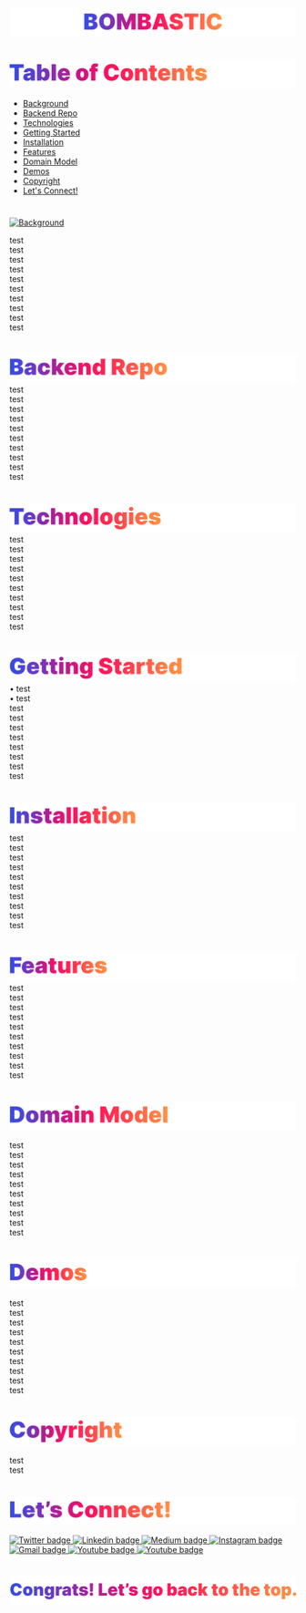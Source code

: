 <p id="bombastic"><p>

<!-- ![Bombastic](headers/inter-center-bombastic.png)  -->
<a href=#table-of-contents>![Bombastic](Assets/inter-bombastic.png)</a> 

#
<p id="table-of-contents"><p>
<!-- For Table of Contents, anchor the banner image with corresponding p tag. -->

<a href=#table-of-contents>![Table of Contents](Assets/inter-toc.png)</a>  

- [Background](#background) 
- [Backend Repo](#backend-repo) 
- [Technologies](#technologies) 
- [Getting Started](#getting-started) 
- [Installation](#installation) 
- [Features](#features) 
- [Domain Model](#domain-model) 
- [Demos](#demos)
- [Copyright](#copyright)
- [Let's Connect!](#lets-connect) 

#
<p id="background"><p>
<!-- For Table of Contents, anchor the banner image with corresponding p tag. -->

<a href=#table-of-contents>![Background](Assetsinter-background.png)</a>  

test\
test\
test\
test\
test\
test\
test\
test\
test\
test
#
<p id="backend-repo"><p>
<!-- For Table of Contents, anchor the banner image with corresponding p tag. -->

<a href=#table-of-contents>![Back End Repo](Assets/inter-backend-repo.png)</a>  
test\
test\
test\
test\
test\
test\
test\
test\
test\
test
#
<p id="technologies"><p>
<!-- For Table of Contents, anchor the banner image with corresponding p tag. -->

<a href=#table-of-contents>![Technologies](Assets/inter-technologies.png)</a>  
test\
test\
test\
test\
test\
test\
test\
test\
test\
test
#
<p id="getting-started"><p>
<!-- For Table of Contents, anchor the banner image with corresponding p tag. -->

<a href=#table-of-contents>![Getting Started](Assets/inter-getting-started.png)</a>  
• test\
• test\
test\
test\
test\
test\
test\
test\
test\
test
#
<p id="installation"><p>
<!-- For Table of Contents, anchor the banner image with corresponding p tag. -->

<a href=#table-of-contents>![Installation](Assets/inter-installation.png)</a>  
test\
test\
test\
test\
test\
test\
test\
test\
test\
test
#
<p id="features"><p>
<!-- For Table of Contents, anchor the banner image with corresponding p tag. -->

<a href=#table-of-contents>![Features](Assets/inter-features.png)</a>  
test\
test\
test\
test\
test\
test\
test\
test\
test\
test
#
<p id="domain-model"><p>
<!-- For Table of Contents, anchor the banner image with corresponding p tag. -->

<a href=#table-of-contents>![Domain Model](Assets/inter-domain-model.png)</a>  

test\
test\
test\
test\
test\
test\
test\
test\
test\
test
#
<p id="demos"><p>
<!-- For Table of Contents, anchor the banner image with corresponding p tag. -->

<a href=#table-of-contents>![Demos](Assets/inter-demos.png)</a>  

test\
test\
test\
test\
test\
test\
test\
test\
test\
test
#
<p id="copyright"><p>
<!-- For Table of Contents, anchor the banner image with corresponding p tag. -->

<a href=#table-of-contents>![Copyright](Assets/inter-copyright.png)</a>   

test\
test
#

<p id="lets-connect"><p>
<!-- For Table of Contents, anchor the banner image with corresponding p tag. -->

<a href=#table-of-contents>![Let's Connect](Assets/inter-lets-connect.png)</a>

<p><a href="https://twitter.com/Emmanuel_Labor"><img src="https://img.shields.io/badge/twitter-%231DA1F2.svg?&style=for-the-badge&logo=twitter&logoColor=white" height=30 width=90 alt="Twitter badge"> <a href="https://www.linkedin.com/in/emmanuelpjose/"><img src="https://img.shields.io/badge/linkedin-%230064e7.svg?&style=for-the-badge&logo=linkedin&logoColor=white" height=30 width=90 alt="Linkedin badge"> <a href="https://emmanueljose.medium.com/"><img src="https://img.shields.io/badge/medium-%238700f5.svg?&style=for-the-badge&logo=medium&logoColor=white" height=30 width=90 alt="Medium badge"> <a href="https://www.instagram.com/emmanuel_jose/"><img src="https://img.shields.io/badge/instagram-%23ff0077.svg?&style=for-the-badge&logo=instagram&logoColor=white" height=30 width=90 alt="Instagram badge"> <a href="mailto:emjose@gmail.com"><img src="https://img.shields.io/badge/gmail-%23fd1745.svg?&style=for-the-badge&logo=gmail&logoColor=white" height=30 width=90 alt="Gmail badge"> <a href="https://www.youtube.com/channel/UCQdqFg-_J83jn9xJRd1W3tQ/videos"><img src="https://img.shields.io/badge/youtube-%23FF0000.svg?&style=for-the-badge&logo=youtube&logoColor=white" height=30 width=90 alt="Youtube badge"> <a href="https://github.com/emjose"><img src="https://img.shields.io/badge/github-%23ff8e44.svg?&style=for-the-badge&logo=github&logoColor=white" height=30 width=90 alt="Youtube badge"></p>

#

<a href=#bombastic>![Back to Top](Assets/inter-congrats.png)</a> 











<!-- # Getting Started with Create React App

This project was bootstrapped with [Create React App](https://github.com/facebook/create-react-app).

## Available Scripts

In the project directory, you can run:

### `yarn start`

Runs the app in the development mode.\
Open [http://localhost:3000](http://localhost:3000) to view it in the browser.

The page will reload if you make edits.\
You will also see any lint errors in the console.

### `yarn test`

Launches the test runner in the interactive watch mode.\
See the section about [running tests](https://facebook.github.io/create-react-app/docs/running-tests) for more information.

### `yarn build`

Builds the app for production to the `build` folder.\
It correctly bundles React in production mode and optimizes the build for the best performance.

The build is minified and the filenames include the hashes.\
Your app is ready to be deployed!

See the section about [deployment](https://facebook.github.io/create-react-app/docs/deployment) for more information.

### `yarn eject`

**Note: this is a one-way operation. Once you `eject`, you can’t go back!**

If you aren’t satisfied with the build tool and configuration choices, you can `eject` at any time. This command will remove the single build dependency from your project.

Instead, it will copy all the configuration files and the transitive dependencies (webpack, Babel, ESLint, etc) right into your project so you have full control over them. All of the commands except `eject` will still work, but they will point to the copied scripts so you can tweak them. At this point you’re on your own.

You don’t have to ever use `eject`. The curated feature set is suitable for small and middle deployments, and you shouldn’t feel obligated to use this feature. However we understand that this tool wouldn’t be useful if you couldn’t customize it when you are ready for it.

## Learn More

You can learn more in the [Create React App documentation](https://facebook.github.io/create-react-app/docs/getting-started).

To learn React, check out the [React documentation](https://reactjs.org/).

### Code Splitting

This section has moved here: [https://facebook.github.io/create-react-app/docs/code-splitting](https://facebook.github.io/create-react-app/docs/code-splitting)

### Analyzing the Bundle Size

This section has moved here: [https://facebook.github.io/create-react-app/docs/analyzing-the-bundle-size](https://facebook.github.io/create-react-app/docs/analyzing-the-bundle-size)

### Making a Progressive Web App

This section has moved here: [https://facebook.github.io/create-react-app/docs/making-a-progressive-web-app](https://facebook.github.io/create-react-app/docs/making-a-progressive-web-app)

### Advanced Configuration

This section has moved here: [https://facebook.github.io/create-react-app/docs/advanced-configuration](https://facebook.github.io/create-react-app/docs/advanced-configuration)

### Deployment

This section has moved here: [https://facebook.github.io/create-react-app/docs/deployment](https://facebook.github.io/create-react-app/docs/deployment)

### `yarn build` fails to minify

This section has moved here: [https://facebook.github.io/create-react-app/docs/troubleshooting#npm-run-build-fails-to-minify](https://facebook.github.io/create-react-app/docs/troubleshooting#npm-run-build-fails-to-minify) -->